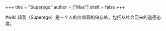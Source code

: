 +++
title = "Superego"
author = ["Max"]
draft = false
+++

\#wiki
超我（Superego）是一个人的价值观的储存处，包括从社会习来的道德态度。
